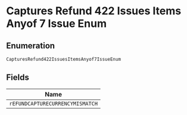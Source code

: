 
# Captures Refund 422 Issues Items Anyof 7 Issue Enum

## Enumeration

`CapturesRefund422IssuesItemsAnyof7IssueEnum`

## Fields

| Name |
|  --- |
| `rEFUNDCAPTURECURRENCYMISMATCH` |

